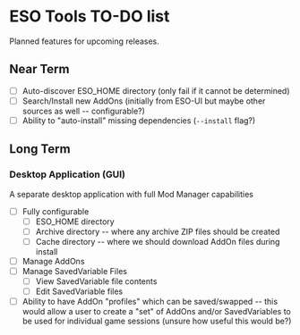 # ESO Tools TO-DO list

Planned features for upcoming releases.

## Near Term

- [ ] Auto-discover ESO_HOME directory (only fail if it cannot be determined)
- [ ] Search/Install new AddOns (initially from ESO-UI but maybe other sources as well -- configurable?)
- [ ] Ability to "auto-install" missing dependencies (`--install` flag?)

## Long Term

### Desktop Application (GUI)

A separate desktop application with full Mod Manager capabilities

- [ ] Fully configurable
  - [ ] ESO_HOME directory
  - [ ] Archive directory -- where any archive ZIP files should be created
  - [ ] Cache directory -- where we should download AddOn files during install
- [ ] Manage AddOns
- [ ] Manage SavedVariable Files
  - [ ] View SavedVariable file contents
  - [ ] Edit SavedVariable files
- [ ] Ability to have AddOn "profiles" which can be saved/swapped -- this would allow a user to create a "set" of AddOns and/or SavedVariables to be used for individual game sessions (unsure how useful this would be?)
